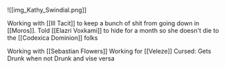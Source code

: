 ![[img_Kathy_Swindial.png]]

Working with [[Ill Tacit]] to keep a bunch of shit from going down in [[Moros]]. 
Told [[Elazri Voxkami]] to hide for a month so she doesn't die to the [[Codexica Dominion]] folks

Working with [[Sebastian Flowers]]
Working for [[Veleze]]
Cursed: Gets Drunk when not Drunk and vise versa

